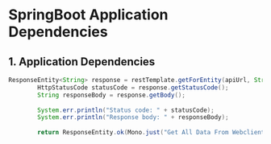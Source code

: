 # SpringBoot Application Dependencies

## 1. Application Dependencies
```java
ResponseEntity<String> response = restTemplate.getForEntity(apiUrl, String.class);
		HttpStatusCode statusCode = response.getStatusCode();
	    String responseBody = response.getBody();
	        
	    System.err.println("Status code: " + statusCode);
	    System.err.println("Response body: " + responseBody);
		
		return ResponseEntity.ok(Mono.just("Get All Data From Webclient"));
``` 